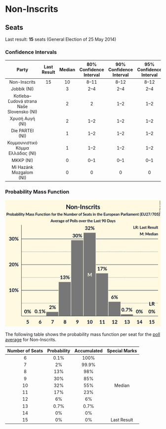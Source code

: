 # Non-Inscrits

## Seats

Last result: **15** seats (General Election of 25 May 2014)

### Confidence Intervals

| Party | Last Result | Median | 80% Confidence Interval | 90% Confidence Interval | 95% Confidence Interval | 99% Confidence Interval |
|:-----:|:-----------:|:------:|:-----------------------:|:-----------------------:|:-----------------------:|:-----------------------:|
| Non-Inscrits | 15 | 10 | 8–11 | 8–12 | 8–12 | 7–13 |
| Jobbik (NI) | | 3 | 2–4 | 2–4 | 2–4 | 2–4 |
| Kotleba–Ľudová strana Naše Slovensko (NI) | | 2 | 2 | 1–2 | 1–2 | 1–2 |
| Χρυσή Αυγή (NI) | | 2 | 1–2 | 1–2 | 1–2 | 1–2 |
| Die PARTEI (NI) | | 1 | 1–2 | 1–2 | 1–2 | 0–3 |
| Κομμουνιστικό Κόμμα Ελλάδας (NI) | | 1 | 1–2 | 1–2 | 1–2 | 1–2 |
| MKKP (NI) | | 0 | 0–1 | 0–1 | 0–1 | 0–1 |
| Mi Hazánk Mozgalom (NI) | | 0 | 0 | 0 | 0 | 0 |

### Probability Mass Function

![Graph with seats probability mass function not yet produced](average-2019-04-09-seats-pmf-non-inscrits.png "Seats Probability Mass Function")

The following table shows the probability mass function per seat for the [poll average](average-2019-04-09.html) for Non-Inscrits.

| Number of Seats | Probability | Accumulated | Special Marks |
|:---------------:|:-----------:|:-----------:|:-------------:|
| 6 | 0.1% | 100% |  |
| 7 | 2% | 99.9% |  |
| 8 | 13% | 98% |  |
| 9 | 30% | 85% |  |
| 10 | 32% | 55% | Median |
| 11 | 17% | 23% |  |
| 12 | 6% | 6% |  |
| 13 | 0.7% | 0.7% |  |
| 14 | 0% | 0% |  |
| 15 | 0% | 0% | Last Result |


